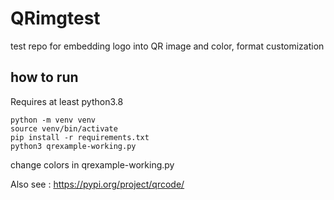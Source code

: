 # QRimgtest

test repo for embedding logo into QR image and color, format customization

## how to run

Requires at least python3.8

```
python -m venv venv
source venv/bin/activate
pip install -r requirements.txt
python3 qrexample-working.py 
```

change colors in qrexample-working.py

Also see : https://pypi.org/project/qrcode/
